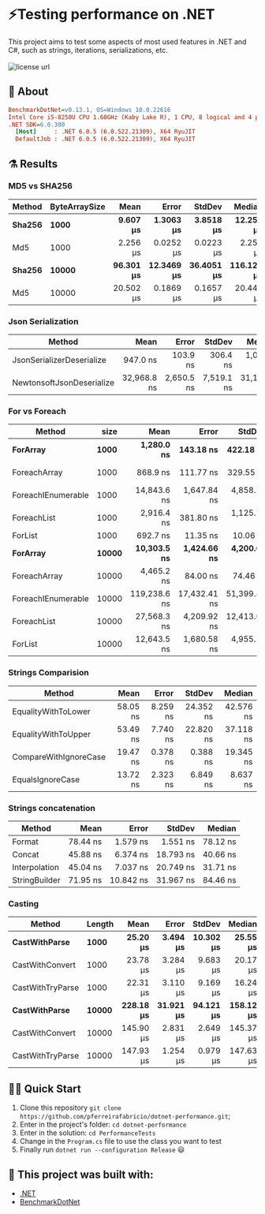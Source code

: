 # ⚡Testing performance on .NET

<p align="left">
  This project aims to test some aspects of most used features in .NET and C#, such as strings, iterations, serializations, etc.
  <br><br>
  <!-- License -->
  <a>
    <img alt="license url" src="https://img.shields.io/badge/license%20-MIT-1C1E26?style=for-the-badge&labelColor=1C1E26&color=61ffca">
  </a>
</p>

## :open_book: About 
``` ini
BenchmarkDotNet=v0.13.1, OS=Windows 10.0.22616
Intel Core i5-8250U CPU 1.60GHz (Kaby Lake R), 1 CPU, 8 logical and 4 physical cores
.NET SDK=6.0.300
  [Host]     : .NET 6.0.5 (6.0.522.21309), X64 RyuJIT
  DefaultJob : .NET 6.0.5 (6.0.522.21309), X64 RyuJIT
```

## ⚗️ Results

### MD5 vs SHA256

| Method | ByteArraySize |      Mean |      Error |     StdDev |     Median |
|------- |-------------- |----------:|-----------:|-----------:|-----------:|
| **Sha256** |          **1000** |  **9.607 μs** |  **1.3063 μs** |  **3.8518 μs** |  **12.250 μs** |
|    Md5 |          1000 |  2.256 μs |  0.0252 μs |  0.0223 μs |   2.250 μs |
| **Sha256** |         **10000** | **96.301 μs** | **12.3469 μs** | **36.4051 μs** | **116.123 μs** |
|    Md5 |         10000 | 20.502 μs |  0.1869 μs |  0.1657 μs |  20.444 μs |

### Json Serialization

|                    Method |        Mean |      Error |     StdDev |      Median |
|-------------------------- |------------:|-----------:|-----------:|------------:|
| JsonSerializerDeserialize |    947.0 ns |   103.9 ns |   306.4 ns |  1,072.6 ns |
| NewtonsoftJsonDeserialize | 32,968.8 ns | 2,650.5 ns | 7,519.1 ns | 31,100.0 ns |

### For vs Foreach

|             Method |  size |         Mean |        Error |       StdDev |      Median |
|------------------- |------ |-------------:|-------------:|-------------:|------------:|
|           **ForArray** |  **1000** |   **1,280.0 ns** |    **143.18 ns** |    **422.18 ns** |  **1,489.4 ns** |
|       ForeachArray |  1000 |     868.9 ns |    111.77 ns |    329.55 ns |  1,063.6 ns |
| ForeachIEnumerable |  1000 |  14,843.6 ns |  1,647.84 ns |  4,858.71 ns | 17,164.3 ns |
|        ForeachList |  1000 |   2,916.4 ns |    381.80 ns |  1,125.74 ns |  3,504.2 ns |
|            ForList |  1000 |     692.7 ns |     11.35 ns |     10.06 ns |    689.9 ns |
|           **ForArray** | **10000** |  **10,303.5 ns** |  **1,424.66 ns** |  **4,200.64 ns** |  **6,838.1 ns** |
|       ForeachArray | 10000 |   4,465.2 ns |     84.00 ns |     74.46 ns |  4,432.2 ns |
| ForeachIEnumerable | 10000 | 119,238.6 ns | 17,432.41 ns | 51,399.86 ns | 90,412.1 ns |
|        ForeachList | 10000 |  27,568.3 ns |  4,209.92 ns | 12,413.04 ns | 28,291.6 ns |
|            ForList | 10000 |  12,643.5 ns |  1,680.58 ns |  4,955.22 ns | 16,449.0 ns |

### Strings Comparision

|                Method |     Mean |    Error |    StdDev |    Median |
|---------------------- |---------:|---------:|----------:|----------:|
|   EqualityWithToLower | 58.05 ns | 8.259 ns | 24.352 ns | 42.576 ns |
|   EqualityWithToUpper | 53.49 ns | 7.740 ns | 22.820 ns | 37.118 ns |
| CompareWithIgnoreCase | 19.47 ns | 0.378 ns |  0.388 ns | 19.345 ns |
|      EqualsIgnoreCase | 13.72 ns | 2.323 ns |  6.849 ns |  8.637 ns |

### Strings concatenation

|        Method |     Mean |     Error |    StdDev |   Median |
|-------------- |---------:|----------:|----------:|---------:|
|        Format | 78.44 ns |  1.579 ns |  1.551 ns | 78.12 ns |
|        Concat | 45.88 ns |  6.374 ns | 18.793 ns | 40.66 ns |
| Interpolation | 45.04 ns |  7.037 ns | 20.749 ns | 31.71 ns |
| StringBuilder | 71.95 ns | 10.842 ns | 31.967 ns | 84.46 ns |

### Casting

|           Method | Length |      Mean |     Error |    StdDev |    Median |
|----------------- |------- |----------:|----------:|----------:|----------:|
|    **CastWithParse** |   **1000** |  **25.20 μs** |  **3.494 μs** | **10.302 μs** |  **25.55 μs** |
|  CastWithConvert |   1000 |  23.78 μs |  3.284 μs |  9.683 μs |  20.17 μs |
| CastWithTryParse |   1000 |  22.31 μs |  3.110 μs |  9.169 μs |  16.24 μs |
|    **CastWithParse** |  **10000** | **228.18 μs** | **31.921 μs** | **94.121 μs** | **158.12 μs** |
|  CastWithConvert |  10000 | 145.90 μs |  2.831 μs |  2.649 μs | 145.37 μs |
| CastWithTryParse |  10000 | 147.93 μs |  1.254 μs |  0.979 μs | 147.63 μs |

## 🏄‍♂️ Quick Start
 1. Clone this repository `git clone https://github.com/pferreirafabricio/dotnet-performance.git`;
 2. Enter in the project's folder: `cd dotnet-performance`
 3. Enter in the solution: `cd PerformanceTests`
 4. Change in the `Program.cs` file to use the class you want to test
 5. Finally run `dotnet run --configuration Release` 😃

## :bricks: This project was built with: 
- [.NET](https://dotnet.microsoft.com/en-us/)
- [BenchmarkDotNet](https://benchmarkdotnet.org/index.html)
